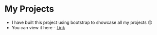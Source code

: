 # My Projects
- I have built this project using bootstrap to showcase all my projects 😜
- You can view it here - [Link](https://prabhu30.github.io/projects)
